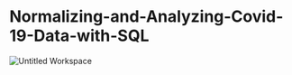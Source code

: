 # Normalizing-and-Analyzing-Covid-19-Data-with-SQL

![Untitled Workspace](https://user-images.githubusercontent.com/66962188/127756584-6e847ab6-1360-485a-9ca6-abe7ed8f1f88.jpg)
